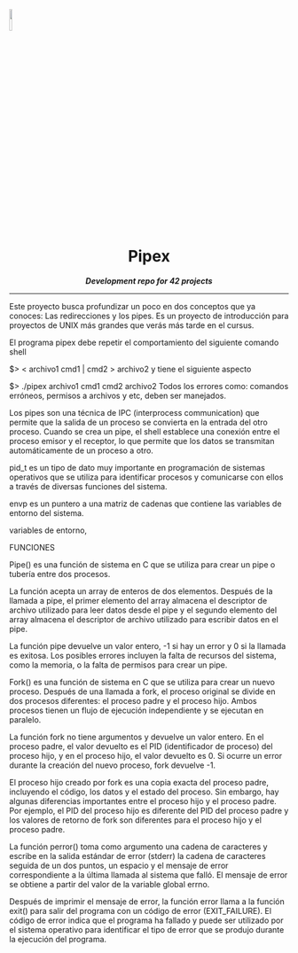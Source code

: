 <img src="https://raw.githubusercontent.com/JaeSeoKim/badge42/main/public/badge42_logo.svg" width ="10%"/>
<h1 align="center">
	Pipex
</h1>

<p align="center">
	<b><i>Development repo for 42 projects</i></b><br>

---
Este proyecto busca profundizar un poco en dos conceptos que ya conoces: Las redirecciones y los pipes. 
Es un proyecto de introducción para proyectos de UNIX más grandes que verás más tarde en el cursus.

El programa pipex debe repetir el comportamiento del siguiente comando shell

$> < archivo1 cmd1 | cmd2 > archivo2
y tiene el siguiente aspecto

$> ./pipex archivo1 cmd1 cmd2 archivo2
Todos los errores como: comandos erróneos, permisos a archivos y etc, deben ser manejados.

Los pipes son una técnica de IPC (interprocess communication) que permite que la salida de un proceso 
se convierta en la entrada del otro proceso.
Cuando se crea un pipe, el shell establece una conexión entre el proceso emisor y el receptor, 
lo que permite que los datos se transmitan automáticamente de un proceso a otro.

pid_t es un tipo de dato muy importante en programación de sistemas operativos que se utiliza para identificar procesos y comunicarse con ellos a través de diversas funciones del sistema.

envp es un puntero a una matriz de cadenas que contiene las variables de entorno del sistema.

variables de entorno,

FUNCIONES

Pipe() es una función de sistema en C que se utiliza para crear un pipe o tubería entre dos procesos. 

La función acepta un array de enteros de dos elementos. Después de la llamada a pipe, el primer elemento del array almacena el descriptor de archivo utilizado para leer datos desde el pipe y el segundo elemento del array almacena el descriptor de archivo utilizado para escribir datos en el pipe.

La función pipe devuelve un valor entero, -1 si hay un error y 0 si la llamada es exitosa. Los posibles errores incluyen la falta de recursos del sistema, como la memoria, o la falta de permisos para crear un pipe.

Fork() es una función de sistema en C que se utiliza para crear un nuevo proceso. Después de una llamada a fork, el proceso original se divide en dos procesos diferentes: el proceso padre y el proceso hijo. Ambos procesos tienen un flujo de ejecución independiente y se ejecutan en paralelo.

La función fork no tiene argumentos y devuelve un valor entero. En el proceso padre, el valor devuelto es el PID (identificador de proceso) del proceso hijo, y en el proceso hijo, el valor devuelto es 0. Si ocurre un error durante la creación del nuevo proceso, fork devuelve -1.

El proceso hijo creado por fork es una copia exacta del proceso padre, incluyendo el código, los datos y el estado del proceso. Sin embargo, hay algunas diferencias importantes entre el proceso hijo y el proceso padre. Por ejemplo, el PID del proceso hijo es diferente del PID del proceso padre y los valores de retorno de fork son diferentes para el proceso hijo y el proceso padre.

La función perror() toma como argumento una cadena de caracteres y escribe en la salida estándar de error (stderr) la cadena de caracteres seguida de un dos puntos, un espacio y el mensaje de error correspondiente a la última llamada al sistema que falló. El mensaje de error se obtiene a partir del valor de la variable global errno.

Después de imprimir el mensaje de error, la función error llama a la función exit() para salir del programa con un código de error (EXIT_FAILURE). El código de error indica que el programa ha fallado y puede ser utilizado por el sistema operativo para identificar el tipo de error que se produjo durante la ejecución del programa.